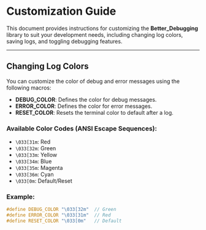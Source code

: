 # Customization Guide

This document provides instructions for customizing the **Better_Debugging** library to suit your development needs, including changing log colors, saving logs, and toggling debugging features.

---

## Changing Log Colors

You can customize the color of debug and error messages using the following macros:

- **DEBUG_COLOR**: Defines the color for debug messages.
- **ERROR_COLOR**: Defines the color for error messages.
- **RESET_COLOR**: Resets the terminal color to default after a log.

### Available Color Codes (ANSI Escape Sequences):
- `\033[31m`: Red
- `\033[32m`: Green
- `\033[33m`: Yellow
- `\033[34m`: Blue
- `\033[35m`: Magenta
- `\033[36m`: Cyan
- `\033[0m`: Default/Reset

### Example:
```cpp
#define DEBUG_COLOR "\033[32m"  // Green
#define ERROR_COLOR "\033[31m"  // Red
#define RESET_COLOR "\033[0m"   // Default
